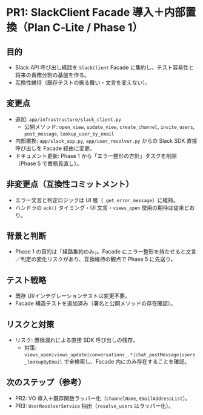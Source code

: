 # PR1: SlackClient Facade 導入＋内部置換（Plan C‑Lite / Phase 1）

## 目的
- Slack API 呼び出し経路を `SlackClient` Facade に集約し、テスト容易性と将来の責務分割の基盤を作る。
- 互換性維持（既存テストの振る舞い・文言を変えない）。

## 変更点
- 追加: `app/infrastructure/slack_client.py`
  - 公開メソッド: `open_view`, `update_view`, `create_channel`, `invite_users`, `post_message`, `lookup_user_by_email`
- 内部置換: `app/slack_app.py`, `app/user_resolver.py` からの Slack SDK 直接呼び出しを Facade 経由に変更。
- ドキュメント更新: Phase 1 から「エラー整形の方針」タスクを削除（Phase 5 で責務見直し）。

## 非変更点（互換性コミットメント）
- エラー文言と判定ロジックは UI 層（`_get_error_message`）に維持。
- ハンドラの `ack()` タイミング・UI 文言・`views_open` 使用の期待は従来どおり。

## 背景と判断
- Phase 1 の目的は「経路集約のみ」。Facade にエラー整形を持たせると文言／判定の変化リスクがあり、互換維持の観点で Phase 5 に先送り。

## テスト戦略
- 既存 UI/インテグレーションテストは変更不要。
- Facade 構造テストを追加済み（署名と公開メソッドの存在確認）。

## リスクと対策
- リスク: 置換漏れによる直接 SDK 呼び出しの残存。
  - 対策: `views_open|views_update|conversations_.*|chat_postMessage|users_lookupByEmail` で全検索し、Facade 内にのみ存在することを確認。

## 次のステップ（参考）
- PR2: VO 導入＋既存関数ラッパー化（`ChannelName`, `EmailAddressList`）。
- PR3: `UserResolverService` 抽出（`resolve_users` はラッパー化）。

